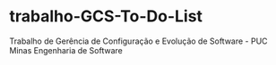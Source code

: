 # trabalho-GCS-To-Do-List
Trabalho de Gerência de Configuração e Evolução de Software - PUC Minas Engenharia de Software
